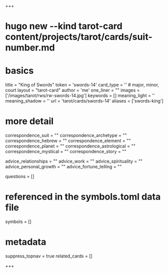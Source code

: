 +++
# hugo new --kind tarot-card content/projects/tarot/cards/suit-number.md
# basics
title     		 = "King of Swords"
token					 = 'swords-14'
card_type			 = '' # major, minor, court
layout				 = "tarot-card"
author    		 = 'me'
one_liner 		 = ""
images				 = ['/images/tarot/rws/rw-swords-14.jpg']
keywords			 = []
meaning_light  = ''
meaning_shadow = ''
url						 = 'tarot/cards/swords-14'
aliases				 = ['swords-king']

# more detail
correspondence_suit 				= ""
correspondence_archetype 		= ""
correspondence_hebrew 			= ""
correspondence_element 			= ""
correspondence_planet 			= ""
correspondence_astrological = ""
correspondence_mystical 		= ""
correspondence_story 				= ""

advice_relationships 	 = ""
advice_work 					 = ""
advice_spirituality 	 = ""
advice_personal_growth = ""
advice_fortune_telling = ""

questions	= []

# referenced in the symbols.toml data file
symbols	  = []

# metadata
suppress_topnav = true
related_cards 	= []

+++